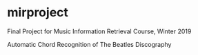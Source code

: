 # mirproject
Final Project for Music Information Retrieval Course, Winter 2019

Automatic Chord Recognition of The Beatles Discography
